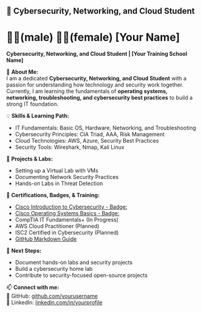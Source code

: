 ## 🔹 Cybersecurity, Networking, and Cloud Student

# 👨‍💻(male) 👩‍💻(female) [Your Name]  
**Cybersecurity, Networking, and Cloud Student | [Your Training School Name]**  

📌 **About Me:**  
I am a dedicated **Cybersecurity, Networking, and Cloud Student** with a passion for understanding how technology and security work together. 
Currently, I am learning the fundamentals of **operating systems, networking, troubleshooting, and cybersecurity best practices** to build a strong IT foundation.

💡 **Skills & Learning Path:**  
- IT Fundamentals: Basic OS, Hardware, Networking, and Troubleshooting  
- Cybersecurity Principles: CIA Triad, AAA, Risk Management  
- Cloud Technologies: AWS, Azure, Security Best Practices  
- Security Tools: Wireshark, Nmap, Kali Linux  

📂 **Projects & Labs:**  
- Setting up a Virtual Lab with VMs  
- Documenting Network Security Practices  
- Hands-on Labs in Threat Detection  

📜 **Certifications, Badges, & Training:**  
- [Cisco Introduction to Cybersecurity - Badge:](https://credly.com/yourid/...)  
- [Cisco Operating Systems Basics - Badge:](https://credly.com/yourid/...)
- CompTIA IT Fundamentals+ (In Progress)  
- AWS Cloud Practitioner (Planned)
- ISC2 Certified in Cybersecurity (Planned)
- [GitHub Markdown Guide](https://www.markdownguide.org/)

<!-- 🔗 Additional Resources:
- [GitHub Markdown Guide](https://www.markdownguide.org/)
- [Cybersecurity Learning Paths](https://www.cisa.gov/cybersecurity-careers)
- [Beginner Cybersecurity Labs](https://tryhackme.com/) -->


🚀 **Next Steps:**  
- Document hands-on labs and security projects  
- Build a cybersecurity home lab  
- Contribute to security-focused open-source projects  

📫 **Connect with me:**  
🔗 GitHub: [github.com/yourusername](https://github.com/yourusername)  
💼 LinkedIn: [linkedin.com/in/yourprofile](https://linkedin.com/in/yourprofile)  
```
